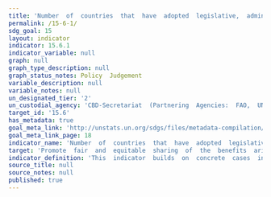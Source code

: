 ```yaml
---
title: 'Number  of  countries  that  have  adopted  legislative,  administrative  and  policy  frameworks  to  ensure  fair  and  equitable  sharing  of  benefits'
permalink: /15-6-1/
sdg_goal: 15
layout: indicator
indicator: 15.6.1
indicator_variable: null
graph: null
graph_type_description: null
graph_status_notes: Policy  Judgement
variable_description: null
variable_notes: null
un_designated_tier: '2'
un_custodial_agency: 'CBD-Secretariat  (Partnering  Agencies:  FAO,  UNEP)'
target_id: '15.6'
has_metadata: true
goal_meta_link: 'http://unstats.un.org/sdgs/files/metadata-compilation/Metadata-Goal-15.pdf'
goal_meta_link_page: 18
indicator_name: 'Number  of  countries  that  have  adopted  legislative,  administrative  and  policy  frameworks  to  ensure  fair  and  equitable  sharing  of  benefits'
target: 'Promote  fair  and  equitable  sharing  of  the  benefits  arising  from  the  utilization  of  genetic  resources  and  promote  appropriate  access  to  such  resources,  as  internationally  agreed'
indicator_definition: 'This  indicator  builds  on  concrete  cases  in  which  agreement  has  been  reached  on  the  transfer  of  genetic  resources  between  the  resource  provider  and  the  resource  recipient,  including  on  how  benefits  arising  from  the  use  of '
source_title: null
source_notes: null
published: true  
---
```

